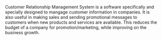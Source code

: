 Customer Relationship Management System is a software specifically and specially designed to mangage customer information in companies.
It is also useful in making sales and sending promotional messages to customers when new products and services are
available. This reduces the budget of a company for promotion/marketing, while improving on the business growth.